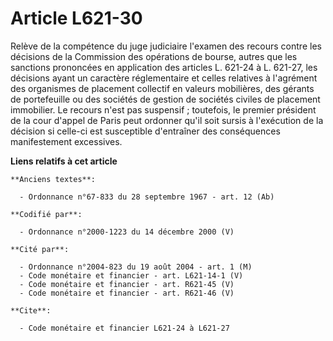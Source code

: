 # Article L621-30

Relève de la compétence du juge judiciaire l'examen des recours contre les décisions de la Commission des opérations de
bourse, autres que les sanctions prononcées en application des articles L. 621-24 à L. 621-27, les décisions ayant un
caractère réglementaire et celles relatives à l'agrément des organismes de placement collectif en valeurs mobilières, des
gérants de portefeuille ou des sociétés de gestion de sociétés civiles de placement immobilier. Le recours n'est pas
suspensif ; toutefois, le premier président de la cour d'appel de Paris peut ordonner qu'il soit sursis à l'exécution de la
décision si celle-ci est susceptible d'entraîner des conséquences manifestement excessives.

**Liens relatifs à cet article**

	**Anciens textes**:

	  - Ordonnance n°67-833 du 28 septembre 1967 - art. 12 (Ab)

	**Codifié par**:

	  - Ordonnance n°2000-1223 du 14 décembre 2000 (V)

	**Cité par**:

	  - Ordonnance n°2004-823 du 19 août 2004 - art. 1 (M)
	  - Code monétaire et financier - art. L621-14-1 (V)
	  - Code monétaire et financier - art. R621-45 (V)
	  - Code monétaire et financier - art. R621-46 (V)

	**Cite**:

	  - Code monétaire et financier L621-24 à L621-27
